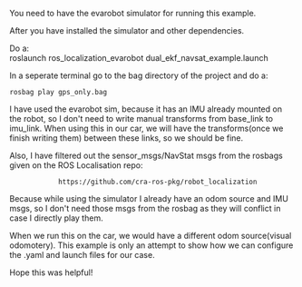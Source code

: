You need to have the evarobot simulator for running this example.

After you have installed the simulator and other dependencies.


Do a: 		
		roslaunch ros_localization_evarobot dual_ekf_navsat_example.launch 

In a seperate terminal go to the bag directory of the project and do a:

	rosbag play gps_only.bag

I have used the evarobot sim, because it has an IMU already mounted on the robot, so I don't need to write manual transforms from base_link to imu_link. When using this in our car, we will have the transforms(once we finish writing them) between these links, so we should be fine.

Also, I have filtered out the sensor_msgs/NavStat msgs from the rosbags given on the ROS Localisation repo: 
				
				https://github.com/cra-ros-pkg/robot_localization

Because while using the simulator I already have an odom source and IMU msgs, so I don't need those msgs from the rosbag as they will conflict in case I directly play them.

When we run this on the car, we would have a different odom source(visual odomotery). This example is only an attempt to show how we can configure the .yaml and launch files for our case.

Hope this was helpful!
